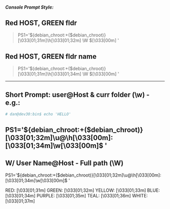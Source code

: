 ##### Console Prompt Style:

## Red HOST, GREEN fldr
> PS1='${debian_chroot:+($debian_chroot)}\[\033[01;31m\]\h\[\033[01;32m\] \W \$\[\033[00m\] '

## Red HOST, GREEN fldr name
> PS1='${debian_chroot:+($debian_chroot)}\[\033[01;31m\]\h\[\033[01;34m\] \W \$\[\033[00m\] '

------------
## Short Prompt: user@Host & curr folder (\w) - e.g.:
```sh
# dan@dev30:bin$ echo 'HELLO'
```
PS1='${debian_chroot:+($debian_chroot)}\[\033[01;32m\]\u@\h\[\033[00m\]:\[\033[01;34m\]\w\[\033[00m\]\$ '
------------

## W/ User Name@Host - Full path (\W)
PS1='${debian_chroot:+($debian_chroot)}\[\033[01;32m\]\u@\h\[\033[00m\]:\[\033[01;34m\]\w\[\033[00m\]\$ '

RED:      [\033[01;31m\]
GREEN:		[\033[01;32m\]
YELLOW: 	[\033[01;33m\]
BLUE:   	[\033[01;34m\]
PURPLE: 	[\033[01;35m\]
TEAL:   	[\033[01;36m\]
WHITE:  	[\033[01;37m\]
